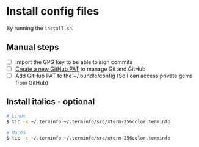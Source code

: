 # Install config files

By running the `install.sh`.

## Manual steps

- [ ] Import the GPG key to be able to sign commits
- [ ] [Create a new GitHub PAT][1] to manage Git and GitHub
- [ ] Add GitHub PAT to the ~/.bundle/config (So I can access private gems from GitHub)

## Install italics - optional

```sh
# Linux
$ tic -x ~/.terminfo ~/.terminfo/src/xterm-256color.terminfo

# MacOS
$ tic -c ~/.terminfo ~/.terminfo/src/xterm-256color.terminfo
```

[1]: https://github.com/settings/tokens

